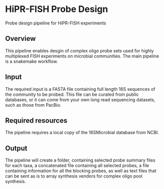 # HiPR-FISH Probe Design
Probe design pipeline for HiPR-FISH experiments

## Overview

This pipeline enables desgin of complex oligo probe sets used for highly multiplexed FISH experiments on microbial communities. The main pipeline is a snakemake workflow.

## Input

The required input is a FASTA file containing full length 16S sequences of the community to be probed. This file can be curated from public databases, or it can come from your own long read sequencing datasets, such as those from PacBio.

## Required resources

The pipeline requires a local copy of the 16SMicrobial database from NCBI.

## Output

The pipeline will create a folder, containing selected probe summary files for each taxa, a concatenated file containing all selected probes, a file containing information for all the blocking probes, as well as text files that can be sent as is to array synthesis vendors for complex oligo pool synthesis.

